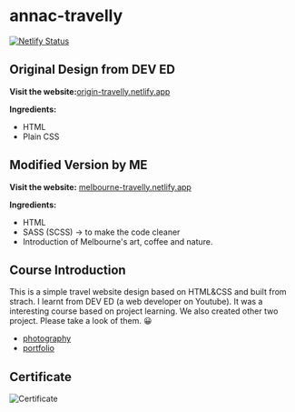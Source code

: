# annac-travelly

[![Netlify Status](https://api.netlify.com/api/v1/badges/baba2ee5-a3b8-4cca-b22f-64bee2572923/deploy-status)](https://app.netlify.com/sites/melbourne-travelly/deploys)

## Original Design from DEV ED

**Visit the website:**[origin-travelly.netlify.app](https://origin-travelly.netlify.app/)

**Ingredients:**

* HTML
* Plain CSS

## Modified Version by ME

**Visit the website:** [melbourne-travelly.netlify.app](https://melbourne-travelly.netlify.app)

**Ingredients:**

* HTML
* SASS (SCSS) -> to make the code cleaner
* Introduction of Melbourne's art, coffee and nature.

## Course Introduction

This is a simple travel website design based on HTML&CSS and built from strach. I learnt from DEV ED (a web developer on Youtube). It was a interesting course based on project learning. We also created other two project. Please take a look of them. 😀

* [photography](https://github.com/anna0625/annac-photography)
* [portfolio](https://github.com/anna0625/annac-portfolio)

## Certificate

![Certificate](img/certificate-of-completion-for-the-creative-html5-css3-course.jpg)

